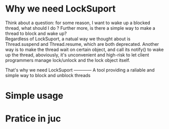 # Why we need LockSuport
Think about a question: for some reason, I want to wake up a blocked thread, what should I do ?
Further more, is there a simple way to make a thread to block and wake up?  
Regardless of LockSuport, a natual way we thought about is Thread.suspend and Thread.resume, which are both deprecated.
Another way is to make the thread wait on certain object, and call its notify() to wake up the thread, aboviously, it's
unconvenient and high-risk to let client programmers manage lock/unlock and the lock object itself.

That's why we need LockSuport ———— A tool providing a raliable and simple way to block and unblock threads

# Simple usage



# Pratice in juc

